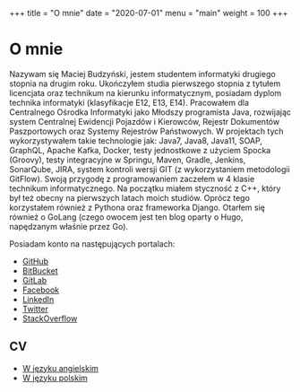 +++
title = "O mnie"
date = "2020-07-01"
menu = "main"
weight = 100
+++

# O mnie

Nazywam się Maciej Budzyński, jestem studentem informatyki drugiego 
stopnia na drugim roku. Ukończyłem studia pierwszego stopnia z 
tytułem licencjata oraz technikum na kierunku informatycznym, posiadam 
dyplom technika informatyki (klasyfikacje E12, E13, E14). Pracowałem 
dla Centralnego Ośrodka Informatyki jako Młodszy programista Java, 
rozwijając system Centralnej Ewidencji Pojazdów i Kierowców, Rejestr 
Dokumentów Paszportowych oraz Systemy Rejestrów Państwowych. W projektach 
tych wykorzystywałem takie technologie jak: Java7, Java8, Java11, SOAP,
GraphQL, Apache Kafka, Docker, testy jednostkowe z użyciem Spocka (Groovy),
testy integracyjne w Springu, Maven, Gradle, Jenkins, SonarQube, JIRA, 
system kontroli wersji GIT (z wykorzystaniem metodologii GitFlow).
Swoją przygodę z programowaniem zaczełem w 4 klasie technikum informatycznego. 
Na początku miałem styczność z C++, który był też obecny na pierwszych 
latach moich studiów. Oprócz tego korzystałem również z Pythona oraz 
frameworka Django. Otarłem się również o GoLang (czego owocem jest ten blog 
oparty o Hugo, napędzanym właśnie przez Go). 

Posiadam konto na następujących portalach:

* [GitHub](https://github.com/BudzynskiMaciej)
* [BitBucket](https://bitbucket.org/BudzynskiMaciej/)
* [GitLab](https://gitlab.com/BudzynskiMaciej)
* [Facebook](https://www.facebook.com/maciej.budzynski1)
* [LinkedIn](https://www.linkedin.com/in/maciej-budzyński-206811127/)
* [Twitter](https://twitter.com/BudzynskiMaciek)
* [StackOverflow](https://stackoverflow.com/users/6785124/maciej-budzyński)

## CV

* [W języku angielskim](https://blog.budzynskimaciej.pl/pdf/ENGMaciejBudzynskiCV.pdf)
* [W języku polskim](https://blog.budzynskimaciej.pl/pdf/MaciejBudzynskiCV.pdf)